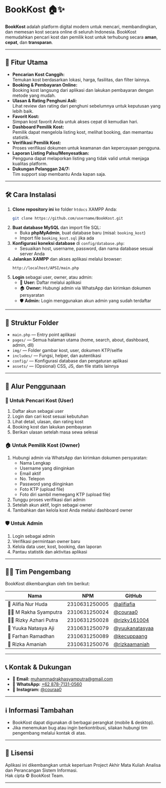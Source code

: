 # BookKost 🏠✨

**BookKost** adalah platform digital modern untuk mencari, membandingkan, dan memesan kost secara online di seluruh Indonesia. BookKost memudahkan pencari kost dan pemilik kost untuk terhubung secara **aman**, **cepat**, dan **transparan**.

---

## 🚀 Fitur Utama

- **Pencarian Kost Canggih:**  
  Temukan kost berdasarkan lokasi, harga, fasilitas, dan filter lainnya.
- **Booking & Pembayaran Online:**  
  Booking kost langsung dari aplikasi dan lakukan pembayaran dengan metode yang mudah.
- **Ulasan & Rating Penghuni Asli:**  
  Lihat review dan rating dari penghuni sebelumnya untuk keputusan yang lebih baik.
- **Favorit Kost:**  
  Simpan kost favorit Anda untuk akses cepat di kemudian hari.
- **Dashboard Pemilik Kost:**  
  Pemilik dapat mengelola listing kost, melihat booking, dan memantau statistik.
- **Verifikasi Pemilik Kost:**  
  Proses verifikasi dokumen untuk keamanan dan kepercayaan pengguna.
- **Laporan Listing Palsu/Menyesatkan:**  
  Pengguna dapat melaporkan listing yang tidak valid untuk menjaga kualitas platform.
- **Dukungan Pelanggan 24/7:**  
  Tim support siap membantu Anda kapan saja.

---

## 🛠️ Cara Instalasi

1. **Clone repository ini** ke folder `htdocs` XAMPP Anda:
   ```bash
   git clone https://github.com/username/BookKost.git
   ```
2. **Buat database MySQL** dan import file SQL:
   - Buka **phpMyAdmin**, buat database baru (misal: `booking_kost`)
   - Import file `booking_kost.sql` jika ada
3. **Konfigurasi koneksi database** di `config/database.php`:
   - Sesuaikan host, username, password, dan nama database sesuai server Anda
4. **Jalankan XAMPP** dan akses aplikasi melalui browser:
   ```
   http://localhost/APSI/main.php
   ```
5. **Login** sebagai user, owner, atau admin:
   - 👤 **User:** Daftar melalui aplikasi
   - 🏠 **Owner:** Hubungi admin via WhatsApp dan kirimkan dokumen persyaratan
   - 🛡️ **Admin:** Login menggunakan akun admin yang sudah terdaftar

---

## 📁 Struktur Folder

- `main.php` — Entry point aplikasi
- `pages/` — Semua halaman utama (home, search, about, dashboard, admin, dll)
- `img/` — Folder gambar kost, user, dokumen KTP/selfie
- `includes/` — Fungsi, helper, dan autentikasi
- `config/` — Konfigurasi database dan pengaturan aplikasi
- `assets/` — (Opsional) CSS, JS, dan file statis lainnya

---

## 🔄 Alur Penggunaan

### 👤 Untuk Pencari Kost (User)
1. Daftar akun sebagai user
2. Login dan cari kost sesuai kebutuhan
3. Lihat detail, ulasan, dan rating kost
4. Booking kost dan lakukan pembayaran
5. Berikan ulasan setelah masa sewa selesai

### 🏠 Untuk Pemilik Kost (Owner)
1. Hubungi admin via WhatsApp dan kirimkan dokumen persyaratan:
    - Nama Lengkap
    - Username yang diinginkan
    - Email aktif
    - No. Telepon
    - Password yang diinginkan
    - Foto KTP (upload file)
    - Foto diri sambil memegang KTP (upload file)
2. Tunggu proses verifikasi dari admin
3. Setelah akun aktif, login sebagai owner
4. Tambahkan dan kelola kost Anda melalui dashboard owner

### 🛡️ Untuk Admin
1. Login sebagai admin
2. Verifikasi permintaan owner baru
3. Kelola data user, kost, booking, dan laporan
4. Pantau statistik dan aktivitas aplikasi

---

## 👨‍💻 Tim Pengembang

BookKost dikembangkan oleh tim berikut:

| Nama                  | NPM              | GitHub                                      |
|-----------------------|------------------|---------------------------------------------|
| 🧕 Alifia Nur Huda       | 2310631250005    | [@alifiafia](https://github.com/alifiafia)         |
| 👨‍💻 M Rakha Syamputra     | 2310631250024    | [@couraa0](https://github.com/couraa0)     |
| 👨‍💻 Rizky Azhari Putra    | 2310631250028    | [@rizky161004](https://github.com/rizky161004)   |
| 👩 Yuuka Natasya Aji     | 2310631250079    | [@yuukanatasyaa](https://github.com/yuukanatasyaa)     |
| 👦 Farhan Ramadhan       | 2310631250089    | [@kecuppaang](https://github.com/kecuppaang)       |
| 👩 Rizka Amaniah         | 2310631250076    | [@rizkaamaniah](https://github.com/rizkaamaniah)           |

---

## 📞 Kontak & Dukungan

- 📧 **Email:** muhammadrakhasyamputra@gmail.com
- 📱 **WhatsApp:** [+62 878-7131-0560](https://wa.me/62878771310560)
- 📸 **Instagram:** [@couraa0](https://instagram.com/couraa0)

---

## ℹ️ Informasi Tambahan

- BookKost dapat digunakan di berbagai perangkat (mobile & desktop).
- Jika menemukan bug atau ingin berkontribusi, silakan hubungi tim pengembang melalui kontak di atas.

---

## 📝 Lisensi

Aplikasi ini dikembangkan untuk keperluan Project Akhir Mata Kuliah Analisa dan Perancangan Sistem Informasi.  
Hak cipta &copy; BookKost Team.

---
